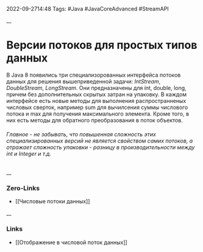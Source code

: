 2022-09-2714:48
Tags: #Java #JavaCoreAdvanced #StreamAPI

__
# Версии потоков для простых типов данных
В Java 8 появились три специализорованных интерфейса потоков данных для решения вышеприведенной задачи: *IntStream*, *DoubleStream*, *LongStream*.
Они предназначены для int, double, long, причем без дополнительных скрытых затран на упаковку. 
В каждом интерфейсе есть новые методы для выполнения распространненых числовых сверток, например sum для вычилсения суммы числового потока и max для получения максимального элемента. 
Кроме того, в них есть методы для обратного преобразования в поток объектов.

###### Главное - не забывать, что повышенная сложность этих специализированных версий не является свойством самих потоков, а отражает сложность упаковки - разницу в производительности между int и Integer и т.д.
__
### Zero-Links
- [[Числовые потоки данных]]

__
### Links
- [[Отображение в числовой поток данных]]

